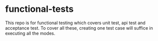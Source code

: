 # functional-tests
This repo is for functional testing which covers unit test, api test and acceptance test.
To cover all these, creating one test case will suffice in executing all the modes.
